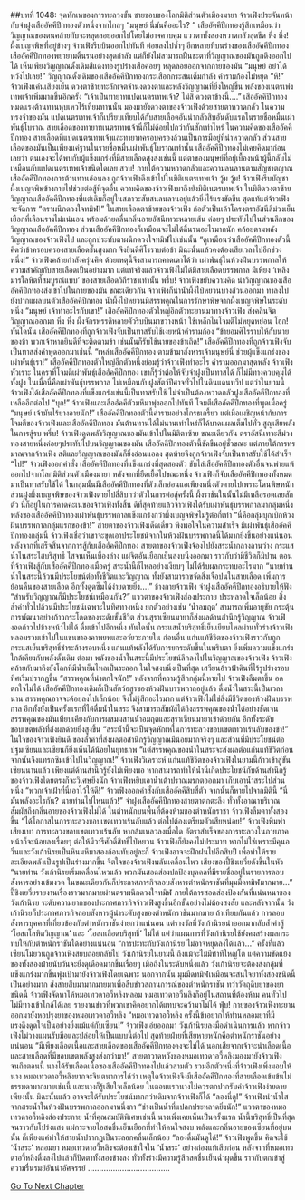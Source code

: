 ##บทที่ 1048: จุดหักเหของการทะลวงขั้น
ชายขอบของโลกมิติส่วนตัวเมืองมายา จ้าวเฟิงประจันหน้ากับจ่าฝูงเสืออัคคีปีกทองตัวหนึ่งจากไกลๆ
“มนุษย์ นี่มันคืออะไร? ”
เสืออัคคีปีกทองรู้สึกเหมือนว่าวิญญาณของตนคล้ายกับจะหลุดลอยออกไปโดยไม่อาจควบคุม แววตาทั้งสองหวาดกลัวสุดขีด
หึ่ง หึ่ง!
ผึ้งเบญจพิษที่อยู่ข้างๆ จ้าวเฟิงรีบบินออกไปทันที ต่อยลงไปซ้ำๆ อีกหลายทีบนร่างของเสืออัคคีปีกทอง
เสืออัคคีปีกทองพยายามดิ้นรนอย่างสุดกำลัง แต่ก็ยังไม่สามารถฝืนชะตาที่วิญญาณของมันถูกดึงออกไปได้
เห็นเพียงวิญญาณดั้งเดิมสีแดงทองรูปร่างเสือค่อยๆ หลุดลอยออกจากกายของมัน
“มนุษย์ อย่าได้หวังไปเลย!”
วิญญาณดั้งเดิมของเสืออัคคีปีกทองกระเสือกกระสนเต็มกำลัง คำรามก้องไม่หยุด
“หึ!”
จ้าวเฟิงแค่นเสียงเย็น ดวงตาซ้ายทะลักเจตจำนงดวงตาและพลังวิญญาณที่ยิ่งใหญ่ขึ้น พลังของเนตรเพ่งเทพเจ้าเพิ่มมากขึ้นอีกครั้ง
“เจ้าเป็นทายาทแปดเนตรเทพเจ้า? ไม่สิ ดวงตาข้างนี้….”
เสืออัคคีปีกทองหมดแรงต้านทานหุบเหวไร้เทียมทานนั่น มองมายังดวงตาของจ้าวเฟิงด้วยสายตาหวาดกลัว
ในความทรงจำของมัน แปดเนตรเทพเจ้าก็เปรียบเทียบได้กับสายเลือดอันน่ากลัวสิบอันดับแรกในรายชื่อหมื่นเผ่าพันธุ์โบราณ สายเลือดของทายาทเนตรเทพเจ้านี่ก็ไม่ด้อยไปกว่ากันสักเท่าไหร่
ในความคิดของเสืออัคคีปีกทอง สายเลือดที่แปดเนตรเทพเจ้าและทายาทครอบครองล้วนเป็นการมีอยู่ที่น่าหวาดกลัว ส่วนสายเลือดของมันเป็นเพียงแค่ฐานในรายชื่อหมื่นเผ่าพันธุ์โบราณเท่านั้น
เสืออัคคีปีกทองไม่เคยคิดมาก่อนเลยว่า ตนเองจะได้พบกับผู้แข็งแกร่งที่มีสายเลือดสูงส่งเช่นนี้
แต่ตาของมนุษย์ที่อยู่เบื้องหน้าผู้นี้กลับไม่เหมือนกับแปดเนตรเทพเจ้าชนิดใดเลย
สวบ!
ภายใต้ความหวาดกลัวและความลนลานตามสัญชาตญาณ เสืออัคคีปีกทองการต้านทานอ่อนลง ถูกจ้าวเฟิงดึงเข้าไปในมิติเนตรเทพเจ้า
วู้ม วู้ม!
จ้าวเฟิงรีบบัญชาผึ้งเบญจพิษข้างกายไปช่วยต่อสู้ที่จุดอื่น
ความคิดของจ้าวเฟิงมาถึงยังมิติเนตรเทพเจ้า
ในมิติดวงตาซ้าย วิญญาณเสืออัคคีปีกทองที่แต่เดิมก็อยู่ในสภาวะสับสนลนลานอยู่แล้วยิ่งไร้แรงขัดขืน สุดแท้แต่จ้าวเฟิงจะจัดการ
“ตราผนึกดวงใจทมิฬ!”
ในสายเลือดตาซ้ายของจ้าวเฟิง ก่อตัวเป็นเค้าโครงตราอัสนีสีม่วงเย็นเยือกที่เลือนรางไม่แน่นอน พร้อมด้วยคลื่นกลิ่นอายอัสนีเทวะหลายเส้น ค่อยๆ ประทับไปในส่วนลึกของวิญญาณเสืออัคคีปีกทอง
ส่วนเสืออัคคีปีกทองก็เหมือนจะไม่ได้ดิ้นรนอะไรมากนัก คล้อยตามพลังวิญญาณของจ้าวเฟิงไป และถูกประทับตาผนึกดวงใจทมิฬไปเช่นนั้น
“ดูเหมือนว่าเสืออัคคีปีกทองตัวนี้คิดว่าข้าครอบครองสายเลือดชั้นสูงมาก จึงยินดีศิโรราบต่อข้า มิฉะนั้นแล้วคงต้องเสียเวลาไปอีกช่วงหนึ่ง!”
จ้าวเฟิงคล้ายกำลังครุ่นคิด
ด้วยเหตุนี้จึงสามารถคาดเดาได้ว่า เผ่าพันธุ์ในห้วงฝันบรรพกาลให้ความสำคัญกับสายเลือดเป็นอย่างมาก แต่แท้จริงแล้วจ้าวเฟิงไม่ได้มีสายเลือดบรรพกาล มีเพียง ‘เพลิงมารโลหิตที่สมบูรณ์แบบ’ ของสายเลือดวิถีราชาเท่านั้น
พรึ่บ!
จ้าวเฟิงขยับความคิด นำวิญญาณของเสืออัคคีปีกทองส่งเข้าไปในกายของมัน
ขณะเดียวกัน จ้าวเฟิงก็นำน้ำผึ้งไป่หยวนบางส่วนออกมา ทาลงไปยังปากแผลบนตัวเสืออัคคีปีกทอง น้ำผึ้งไป่หยวนมีสรรพคุณในการรักษาพิษจากผึ้งเบญจพิษในระดับหนึ่ง
“มนุษย์ เจ้าทำอะไรกับเขา!”
เสืออัคคีปีกทองตัวใหญ่อีกตัวทะยานมาทางจ้าวเฟิง ส่งคลื่นจิตวิญญาณออกมา
หึ่ง หึ่ง
ผึ้งจักรพรรดิหลายตัวรีบบินมาขวางหน้า ใช้เหล็กไนโจมตีไม่หยุดหย่อน
โฮก!
ทันใดนั้น เสืออัคคีปีกทองที่ถูกจ้าวเฟิงจับเป็นทาสรับใช้เงยหน้าคำรามก้อง
“ข้ายอมศิโรราบให้กับนายของข้า พวกเจ้าหากยินดีที่จะติดตามข้า เช่นนั้นก็รับใช้นายของข้าเถิด!”
เสืออัคคีปีกทองที่ถูกจ้าวเฟิงจับเป็นทาสส่งคำพูดออกมาเช่นนี้
“เหล่าเสืออัคคีปีกทอง ตามข้ามาสังหารเจ้ามนุษย์นี่ ช่วยผู้แข็งแกร่งของเผ่าพันธุ์เรา!”
เสืออัคคีปีกทองตัวใหญ่อีกตัวหนึ่งย่อมรู้ว่าจ้าวเฟิงทำอะไร คำรามออกมาสุดพลัง
จ้าวเฟิงหัวเราะ ในคราที่โจมตีเผ่าพันธุ์เสืออัคคีปีกทอง เขาก็รู้ว่าต่อให้จับจ่าฝูงเป็นทาสได้ ก็ไม่มีทางควบคุมได้ทั้งฝูง
ในเมื่อนี่คือเผ่าพันธุ์บรรพกาล ไม่เหมือนกับฝูงสัตว์ปีศาจทั่วไปในดินแดนทวีป
แต่ว่าในยามนี้ จ้าวเฟิงได้เสืออัคคีปีกทองที่แข็งแกร่งเช่นนี้เป็นทาสรับใช้ ไม่จำเป็นต้องหวาดกลัวฝูงเสืออัคคีปีกทองที่เหลืออีกต่อไป
“บุก!”
จ้าวเฟิงและเสืออัคคีตัวมหึมาพุ่งออกไปทันที โจมตีเสืออัคคีปีกทองที่พูดเมื่อครู่
“มนุษย์ เจ้ามันไร้ยางอายนัก!”
เสืออัคคีปีกทองตัวนี้คำรามอย่างโกรธเกรี้ยว
แต่เมื่อเผชิญหน้ากับการโจมตีของจ้าวเฟิงและเสืออัคคีปีกทอง มันต้านทานได้ไม่นานเท่าไหร่ก็ได้บาดแผลเต็มไปทั่ว สูญเสียพลังในการสู้รบ
พรึ่บ!
จ้าวเฟิงดูดพลังวิญญาณของมันเข้าไปในมิติตาซ้าย ขณะเดียวกัน ตราอัสนีเทวะสีม่วงทองสายหนึ่งค่อยๆประทับไปบนวิญญาณของมัน
เสืออัคคีปีกทองตัวนี้ขัดขืนอยู่ชั่วขณะ แต่ภายใต้การทรมาณจากจ้าวเฟิง สติและวิญญาณของมันก็ยิ่งอ่อนแอลง สุดท้ายจึงถูกจ้าวเฟิงจับเป็นทาสรับใช้ได้สำเร็จ
“ไป!”
จ้าวเฟิงออกคำสั่ง เสืออัคคีปีกทองที่แข็งแกร่งที่สุดสองตัว ขับไล่เสืออัคคีปีกทองตัวอื่นจนพ่ายแพ้ออกไปจากโลกมิติส่วนตัวเมืองมายา
หลังจากที่ยืดเยื้อไปขณะหนึ่ง จ้าวเฟิงก็จับเสืออัคคีปีกทองทั้งหมดมาเป็นทาสรับใช้ได้ ในกลุ่มนั้นมีเสืออัคคีปีกทองที่ตัวเล็กอ่อนแอเพียงหนึ่งตัวตายไปเพราะโดนพิษหนัก
ส่วนฝูงผึ้งเบญจพิษของจ้าวเฟิงตายไปสี่สิบกว่าตัวในการต่อสู้ครั้งนี้ ผึ้งราชันในนั้นไม่มีเหลือรอดเลยสักตัว
นี่ก็อยู่ในการคาดคะเนของจ้าวเฟิงทั้งสิ้น
ดีที่สุดท้ายแล้วจ้าวเฟิงได้รับเผ่าพันธุ์บรรพกาลมากลุ่มหนึ่ง พลังของเสืออัคคีปีกทองเผ่าพันธุ์บรรพกาลแข็งแกร่งกว่าผึ้งเบญจพิษไม่รู้ต่อกี่เท่า
“นี่คือกลุ่มบุกเบิกห้วงฝันบรรพกาลกลุ่มแรกของข้า!”
สายตาของจ้าวเฟิงเด็ดเดี่ยว พึงพอใจในความสำเร็จ
มีเผ่าพันธุ์เสืออัคคีปีกทองกลุ่มนี้ จ้าวเฟิงเชื่อว่าเขาจะขุดเอาประโยชน์จากในห้วงฝันบรรพกาลนี้ได้มากยิ่งขึ้นอย่างแน่นอน
หลังจากที่เสร็จสิ้นจากการสู้กับเสืออัคคีปีกทอง สายตาของจ้าวเฟิงจ้องไปยังสระน้ำกลางลานว่าง
กระแสน้ำในสระใสบริสุทธิ์ ใสจนเห็นเบื้องล่าง แผ่จิตอันเยือกเย็นสงบนิ่งออกมา ราวกับว่ามีชีวิตก็มิปาน
ตอนที่จ้าวเฟิงสู้กับเสืออัคคีปีกทองเมื่อครู่ สระน้ำนี้ก็ไหลอย่างเงียบๆ ไม่ได้รับผลกระทบอะไรมาก
“นายท่าน น้ำในสระนี้ล้วนมีประโยชน์ต่อทั้งชีวิตและวิญญาณ ทั้งยังสามารถขจัดสิ่งเจือปนในสายเลือด เพิ่มการย้อนคืนของสายเลือด อีกทั้งดูดซึมได้ง่ายดายยิ่ง….”
ข้างกายจ้าวเฟิง จ่าฝูงเสืออัคคีปีกทองอธิบายให้ฟัง
“สำหรับวิญญาณก็มีประโยชน์เหมือนกัน?”
แววตาของจ้าวเฟิงส่องประกาย ประหลาดใจเล็กน้อย
สิ่งล้ำค่าทั่วไปล้วนมีประโยชน์เฉพาะในทิศทางหนึ่ง ยกตัวอย่างเช่น ‘น้ำอมฤต’ สามารถเพิ่มอายุขัย กระตุ้นการพัฒนาอย่างก้าวกระโดดของระดับขั้นชีวิต ส่วนสุราเซียนมายาก็ส่งผลด้านสำนึกรู้วิญญาณ
จ้าวเฟิงอดก้าวไปข้างหน้าไม่ได้ ดื่มเข้าไปอึกหนึ่ง
ทันใดนั้น กระแสน้ำบริสุทธิ์เย็นเยียบไหลผ่านทั่วร่างจ้าวเฟิง หลอมรวมเข้าไปในแขนขาองคาพยพและอวัยวะภายใน
ก่อนอื่น แก่นแท้ชีวิตของจ้าวเฟิงราวกับถูกกระแสเย็นบริสุทธิ์ชำระล้างรอบหนึ่ง แก่นแท้พลังได้รับการยกระดับขึ้นในพริบตา ยิ่งเพิ่มความแข็งแกร่งใกล้เคียงกับพลังดั้งเดิม
ต่อมา พลังของน้ำในสระนี้มีประโยชน์ลึกลงไปในวิญญาณของจ้าวเฟิง จ้าวเฟิงคล้ายกับมาถึงยังโลกที่มีน้ำเย็นไหลเป็นระลอก ในใจสงบนิ่งเป็นที่สุด เสวียนอ้าวฟ้าดินที่ไร้รูปร่างรอบทิศเริ่มปรากฏขึ้น
“สรรพคุณที่น่าตกใจนัก!”
หลังจากที่ความรู้สึกกลุ่มนี้หายไป จ้าวเฟิงลืมตาขึ้น อดตกใจไม่ได้
เสืออัคคีปีกทองเดิมก็เป็นสัตว์อสูรของห้วงฝันบรรพกาลอยู่แล้ว ดื่มน้ำในสระนี้เป็นเวลานาน สรรพคุณอาจจะด้อยลงไปเล็กน้อย จึงไม่รู้สึกอะไรมาก
แต่จ้าวเฟิงไม่ใช่สิ่งมีชีวิตของห้วงฝันบรรพกาล อีกทั้งยังเป็นครั้งแรกที่ได้ดื่มน้ำในสระ จึงสามารถสัมผัสได้ถึงสรรพคุณของน้ำได้อย่างชัดเจน สรรพคุณของมันเทียบเคียงกับการผสมผสานน้ำอมฤตและสุราเซียนมายาเข้าด้วยกัน อีกทั้งระดับขอบเขตพลังที่ส่งผลด้วยยิ่งสูงขึ้น
“สระน้ำนี้จะเป็นจุดหักเหในการทะลวงขอบเขตเทวาเร้นลับของข้า!”
ในใจของจ้าวเฟิงยินดี ของล้ำค่าที่ส่งผลต่อสำนึกรู้วิญญาณมีน้อยมากจริงๆ และส่วนที่มีประโยชน์ต่อปฐมเซียนและเซียนก็ยิ่งเห็นได้น้อยในยุทธภพ
“แต่สรรพคุณของน้ำในสระจะส่งผลต่อแก่นแท้ชีวิตก่อน จากนั้นจึงแทรกซึมเข้าไปในวิญญาณ!”
จ้าวเฟิงวิเคราะห์
แก่นแท้ชีวิตของจ้าวเฟิงในยามนี้ก้าวเข้าสู่ขั้นเซียนนานแล้ว เพียงแต่ด้านสำนึกรู้ยังไม่เพียงพอ หากสามารถทำให้น้ำนี่เกิดประโยชน์กับด้านสำนึกรู้ของจ้าวเฟิงโดยตรงก็จะวิเศษยิ่งนัก
จ้าวเฟิงหยิบเอาน้ำเต้าปราณมรกตออกมา เก็บเอาน้ำสระไปส่วนหนึ่ง
“พวกเจ้าเฝ้าที่นี่เอาไว้ให้ดี!”
จ้าวเฟิงออกคำสั่งกับเสืออัคคีสิบสี่ตัว จากนั้นก็หายไปจากมิตินี้
“นี่มันพลังอะไรกัน? นายท่านไปไหนแล้ว!”
จ่าฝูงเสืออัคคีปีกทองสายตาตกตะลึง ทั่วทั้งอาณาบริเวณสัมผัสถึงกลิ่นอายของจ้าวเฟิงไม่ได้
ในตำหนักบนพื้นที่ต้องห้ามของตำหนักราชา จ้าวเฟิงลืมตาทั้งสองขึ้น
“ได้โอกาสในการทะลวงขอบเขตเทวาเร้นลับแล้ว ต่อไปต้องเตรียมตัวเสียหน่อย!”
จ้าวเฟิงพึมพำเสียงเบา
การทะลวงขอบเขตเทวาเร้นลับ หากล้มเหลวลงเมื่อใด อัตราสำเร็จของการทะลวงในภายภาคหน้าก็จะน้อยลงเรื่อยๆ ต่อให้มีวารีศักดิ์สิทธิ์ไป่หยวน จ้าวเฟิงก็ยังคงไม่ประมาท
หากไม่ใช่เพราะมีคุนอวิ๋นและวังเก้านิรยเป็นหินมหึมาสองก้อนทับอยู่ละก็ จ้าวเฟิงอาจจะฝึกฝนไปอีกสิบปี เพื่อทำให้รายละเอียดพลังเป็นรูปเป็นร่างมากขึ้น
จิตใจของจ้าวเฟิงพลันเคลื่อนไหว เสียงของปี้ชิงเยวี่ยดังขึ้นในหัว
“นายท่าน วังเก้านิรยเริ่มเคลื่อนไหวแล้ว พวกมันสอดส่องปกป้องบุคคลที่มีรายชื่ออยู่ในรายการลอบสังหารอย่างเข้มงวด ในขณะเดียวกันก็ประกาศภารกิจลอบสังหารตำหนักราชันที่มุมมืดทมิฬมากมาย...”
ปี้ชิงเยวี่ยรายงานเรื่องราวมากมายผ่านตราผนึกดวงใจทมิฬ
ภายใต้การสอดส่องป้องกันที่แน่นหนาของวังเก้านิรย ระดับความยากของประกาศภารกิจจ้าวเฟิงสูงขึ้นอีกขั้นอย่างไม่ต้องสงสัย
และหลังจากนั้น วังเก้านิรยก็ประกาศภารกิจลอบสังหารผู้นำระดับสูงของตำหนักราชันมากมาย ถ้าเทียบกันแล้ว การลอบสังหารบุคคลที่เกี่ยวข้องกับตำหนักราชันง่ายกว่าแน่นอน แต่รางวัลที่วังเก้านิรยนำออกมากลับล้ำค่าสู้ ‘โอสถโลหิตวิญญาณ’ และ ‘โอสถเลือดบริสุทธิ์’ ไม่ได้
แต่ว่าแผนการที่วังเก้านิรยใช้ยังคงสร้างผลกระทบให้กับตำหนักราชันได้อย่างแน่นอน
“การปะทะกับวังเก้านิรย ไม่อาจหยุดลงได้แล้ว…”
ครั้งที่แล้วเซียนโม๋ยวนถูกจ้าวเฟิงสยบถอยกลับไป วังเก้านิรยในยามนี้ ถึงแม้จะไม่มีท่าทีใหญ่โต แต่ความขัดแย้งของทั้งสองฝ่ายนับวันจะยิ่งดุเดือดมากขึ้นเรื่อยๆ เมื่อถึงในระดับหนึ่งแล้ว วังเก้านิรยจะต้องส่งกลุ่มที่แข็งแกร่งมากขึ้นพุ่งเป้ามายังจ้าวเฟิงโดยเฉพาะ
นอกจากนั้น มุมมืดทมิฬเหมือนจะสนใจยาทั้งสองชนิดนี้เป็นอย่างมาก ส่งสายสืบมามากมายมาเพื่อสืบข่าวสถานการณ์ของตำหนักราชัน
ทว่าวัตถุดิบยาของยาชนิดนี้ จ้าวเฟิงจัดหาให้หมอเทวดาอวี้หลิงหลอม หมอเทวดาอวี้หลิงก็อยู่ในสถานที่ต้องห้าม คนทั่วไปไม่มีทางเข้าใกล้ได้เลย รายงานข่าวที่พวกเขาคิดอยากได้แทบจะคว้ามาไม่ได้
ฟุ่บ!
กายของจ้าวเฟิงทะยานออกมายังหอปรุงยาของหมอเทวดาอวี้หลิง
“หมอเทวดาอวี้หลิง ครั้งนี้ข้าอยากให้ท่านหลอมยาที่มีแรงดึงดูดใจเป็นอย่างยิ่งแม้แต่กับเซียน!”
จ้าวเฟิงเอ่ยออกมา
วังเก้านิรยลงมือดำเนินการแล้ว หากจ้าวเฟิงไม่วางแผนรับมือและปล่อยให้เป็นแบบนี้ต่อไป สุดท้ายฝ่ายที่เสียหายหนักคือตำหนักราชันอย่างแน่นอน
“มีเพียงเลือดเนื้อและสายเลือดของเสืออัคคีปีกทองคงจะไม่ได้ นอกเสียจากเจ้าจะนำเลือดเนื้อและสายเลือดที่มีขอบเขตพลังสูงส่งกว่ามา!”
สายตาวาดหวังของหมอเทวดาอวี้หลิงมองมายังจ้าวเฟิง
จนถึงตอนนี้ นางได้รับเลือดเนื้อของเสืออัคคีปีกทองไปแล้วสามตัว รวมอีกตัวหนึ่งที่จ้าวเฟิงเพิ่งมอบให้นาง
หมอเทวดาอวี้หลิงยากจะจินตนาการได้ว่า เหตุใดจ้าวเฟิงจึงมีเสืออัคคีปีกทองที่สายเลือดเข้มข้นไม่ธรรมดามากมายเช่นนี้
และนางก็รู้เสียใจเล็กน้อย ในตอนแรกนางไม่ควรตกปากรับคำจ้าวเฟิงง่ายดายเพียงนั้น มิฉะนั้นแล้ว อาจจะได้รับประโยชน์มากกว่าเดิมจากจ้าวเฟิงก็ได้
“ลองนี่ดู!”
จ้าวเฟิงนำน้ำใสจากสระน้ำในห้วงฝันบรรพกาลออกมาหนึ่งกา
“ช่างเป็นน้ำที่แปลกประหลาดยิ่งนัก!”
แววตาของหมอเทวดาอวี้หลิงส่องประกาย น้ำที่คุณสมบัติพิเศษเช่นนี้ นางเพิ่งเคยเห็นเป็นครั้งแรก
น้ำนี้บริสุทธิ์เป็นที่สุดจนราวกับโปร่งแสง แผ่กระจายไอสดชื่นเย็นเยือกที่ทำให้คนใจสงบ พลังและกลิ่นอายของเซียนที่อยู่บนนั้น ก็เพียงแค่ทำให้สายน้ำปรากฏเป็นระลอกคลื่นเล็กน้อย
“ลองดื่มมันดูได้!”
จ้าวเฟิงพูดขึ้น
คิดจะใช้ ‘น้ำสระ’ หลอมยา หมอเทวดาอวี้หลิงจะต้องเข้าใจใน ‘น้ำสระ’ อย่างถ่องแท้เสียก่อน
หลังจากที่หมอเทวดาอวี้หลิงดื่มลงไปแล้วก็ปิดตาทั้งสองข้างลง ทั่วทั้งร่างมีความรู้สึกสดชื่นเย็นฉ่ำผุดขึ้น ราวกับตกเข้าสู่ความรื่นรมย์อันน่าอัศจรรย์
………………………………


[Go To Next Chapter]( ./286.md)